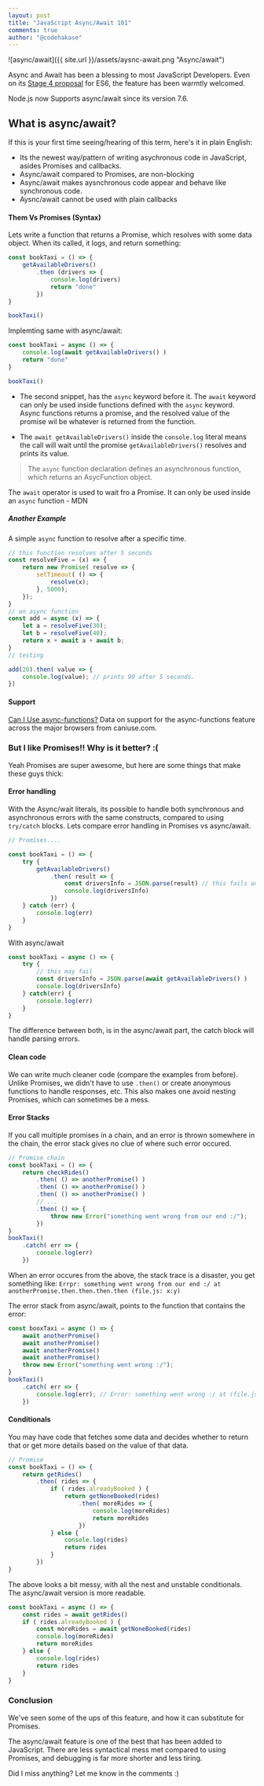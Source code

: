 ```yaml
---
layout: post
title: "JavaScript Async/Await 101"
comments: true
author: "@codehakase"
---
```

![async/await]({{ site.url }}/assets/aysnc-await.png "Async/await")

Async and Await has been a blessing to most JavaScript Developers. Even on its [Stage 4 proposal](https://github.com/tc39/ecma262/tree/82bebe057c9fca355cfbfeb36be8e42f18c61e94) for ES6, the feature has been warmtly welcomed.

Node.js now Supports async/await since its version 7.6.

## What is async/await?
If this is your first time seeing/hearing of this term, here's it in plain English:
- Its the newest way/pattern of writing asychronous code in JavaScript, asides Promises and callbacks.
- Async/await compared to Promises, are non-blocking
- Async/await makes aysnchronous code appear and behave like synchronous code.
- Aysnc/await cannot be used with plain callbacks
#### Them Vs Promises (Syntax)
Lets write a function that returns a Promise, which resolves with some data object. When its called, it logs, and return something:
```javascript
const bookTaxi = () => {
    getAvailableDrivers()
        .then (drivers => {
            console.log(drivers)
            return "done"
        })
}

bookTaxi()

```

Implemting same with async/await:
```javascript
const bookTaxi = async () => {
    console.log(await getAvailableDrivers() )
    return "done"
}

bookTaxi()
```

- The second snippet, has the `async` keyword before it. The `await` keyword can only be used inside functions defined with the `async` keyword. Async functions returns a promise, and the resolved value of the promise wil be whatever is returned from the function.

- The `await getAvailableDrivers()` inside the `console.log` literal means the call will wait until the promise `getAvailableDrivers()` resolves and prints its value.

> The `async` function declaration defines an asynchronous function, which returns an AsycFunction object.

The `await` operator is used to wait fro a Promise. It can only be used inside an `async` function - MDN

##### Another Example
A simple `async` function to resolve after a specific time.
```javascript
// this function resolves after 5 seconds
const resolveFive = (x) => {
    return new Promise( resolve => {
        setTimeout( () => {
            resolve(x);
        }, 5000);
    });
}
// an async function
const add = async (x) => {
    let a = resolveFive(30);
    let b = resolveFive(40);
    return x + await a + await b;
}
// testing

add(20).then( value => {
    console.log(value); // prints 90 after 5 seconds.
})
```
#### Support
<p class="ciu_embed" data-feature="async-functions" data-periods="future_1,current,past_1,past_2">
  <a href="http://caniuse.com/#feat=async-functions">Can I Use async-functions?</a> Data on support for the async-functions feature across the major browsers from caniuse.com.
</p>

### But I like Promises!! Why is it better? :(
Yeah Promises are super awesome, but here are some things that make these guys thick:

#### Error handling
With the Async/wait literals, its possible to handle both synchronous and asynchronous errors with the same constructs, compared to using `try/catch` blocks. Lets compare error handling in Promises vs async/await.
```javascript
// Promises....

const bookTaxi = () => {
    try {
        getAvailableDrivers()
            .then( result => {
                const driversInfo = JSON.parse(result) // this fails and is not tracked
                console.log(driversInfo)
            })
    } catch (err) {
        console.log(err)
    }
}
```
With async/await
```javascript
const bookTaxi = async () => {
    try {
        // this may fail
        const driversInfo = JSON.parse(await getAvailableDrivers() )
        console.log(driversInfo)
    } catch(err) {
        console.log(err)
    }
}
```
The difference between both, is in the async/await part, the catch block will handle parsing errors.

#### Clean code
We can write much cleaner code (compare the examples from before). Unlike Promises, we didn't have to use `.then()` or create anonymous functions to handle responses, etc. This also makes one avoid nesting Promises, which can sometimes be a mess.

#### Error Stacks
If you call multiple promises in a chain, and an error is thrown somewhere in the chain, the error stack gives no clue of where such error occured.
```javascript
// Promise chain
const bookTaxi = () => {
    return checkRides()
        .then( () => anotherPromise() )
        .then( () => anotherPromise() )
        .then( () => anotherPromise() )
        // ...
        .then( () => {
            throw new Error("something went wrong from our end :/");
        })
}
bookTaxi()
    .catch( err => {
        console.log(err)
    })
```
When an error occures from the above, the stack trace is a disaster, you get something like: `Errpr: something went wrong from our end :/ at anotherPromise.then.then.then.then (file.js: x:y)`

The error stack from async/await, points to the function that contains the error:
```javascript
const booxTaxi = async () => {
    await anotherPromise()
    await anotherPromise()
    await anotherPromise()
    await anotherPromise()
    throw new Error("something went wrong :/");
}
bookTaxi()
    .catch( err => {
        console.log(err); // Error: something went wrong :/ at (file.js: x:x )
    })

```

#### Conditionals
You may have code that fetches some data and decides whether to return that or get more details based on the value of that data.
```javascript
// Promise
const bookTaxi = () => {
    return getRides()
        .then( rides => {
            if ( rides.alreadyBooked ) {
                return getNoneBooked(rides)
                    .then( moreRides => {
                        console.log(moreRides)
                        return moreRides
                    })
            } else {
                console.log(rides)
                return rides
            }
        })
}
```
The above looks a bit messy, with all the nest and unstable conditionals. The async/await version is more readable.
```javascript
const bookTaxi = async () => {
    const rides = await getRides()
    if ( rides.alreadyBooked ) {
        const moreRides = await getNoneBooked(rides)
        console.log(moreRides)
        return moreRides
    } else {
        console.log(rides)
        return rides
    }
}
```

### Conclusion
We've seen some of the ups of this feature, and how it can substitute for Promises.

The async/await feature is one of the best that has been added to JavaScript. There are less syntactical mess met compared to using Promises, and debugging is far more shorter and less tiring.

Did I miss anything? Let me know in the comments :)